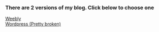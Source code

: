 ### There are 2 versions of my blog. Click below to choose one

[Weebly](https://web.archive.org/web/20200510102828/https://pikakid98irl.weebly.com/)
\
[Wordpress (Pretty broken)](https://web.archive.org/web/20231121032151/https://pikakid98blog.wordpress.com)
